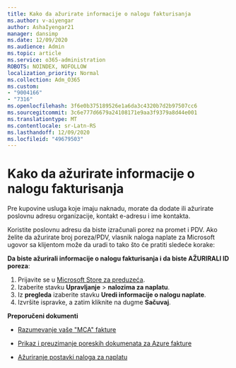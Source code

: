 ```yaml
---
title: Kako da ažurirate informacije o nalogu fakturisanja
ms.author: v-aiyengar
author: AshaIyengar21
manager: dansimp
ms.date: 12/09/2020
ms.audience: Admin
ms.topic: article
ms.service: o365-administration
ROBOTS: NOINDEX, NOFOLLOW
localization_priority: Normal
ms.collection: Adm_O365
ms.custom:
- "9004166"
- "7316"
ms.openlocfilehash: 3f6e0b375189526e1a6da3c4320b7d2b97507cc6
ms.sourcegitcommit: 3c6e777d6679a24108171e9aa3f9379a8d44e001
ms.translationtype: MT
ms.contentlocale: sr-Latn-RS
ms.lasthandoff: 12/09/2020
ms.locfileid: "49679503"
---
```

# <a name="how-to-update-billing-account-information"></a>Kako da ažurirate informacije o nalogu fakturisanja

Pre kupovine usluga koje imaju naknadu, morate da dodate ili ažurirate poslovnu adresu organizacije, kontakt e-adresu i ime kontakta.

Koristite poslovnu adresu da biste izračunali porez na promet i PDV. Ako želite da ažurirate broj poreza/PDV, vlasnik naloga naplate za Microsoft ugovor sa klijentom može da uradi to tako što će pratiti sledeće korake:

**Da biste ažurirali informacije o nalogu fakturisanja i da biste AŽURIRALI ID poreza**:

1. Prijavite se u [Microsoft Store za preduzeća](https://businessstore.microsoft.com/).
1. Izaberite stavku **Upravljanje**  >  **nalozima za naplatu**.
1. Iz **pregleda** izaberite stavku **Uredi informacije o nalogu naplate**.
1. Izvršite ispravke, a zatim kliknite na dugme **Sačuvaj**. 

**Preporučeni dokumenti**

- [Razumevanje vaše "MCA" fakture](https://docs.microsoft.com/azure/cost-management-billing/understand/mca-understand-your-invoice)

- [Prikaz i preuzimanje poreskih dokumenata za Azure fakture](https://docs.microsoft.com/azure/cost-management-billing/understand/mca-download-tax-document)

- [Ažuriranje postavki naloga za naplatu](https://docs.microsoft.com/microsoft-store/update-microsoft-store-for-business-account-settings)  
